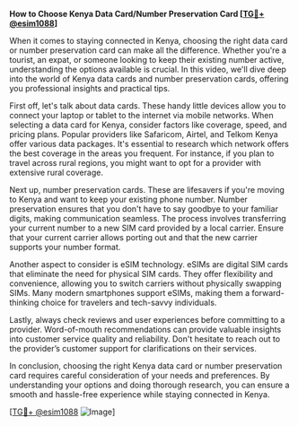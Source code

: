 **How to Choose Kenya Data Card/Number Preservation Card [[TG💪+ @esim1088](https://t.me/s/esim1088)]**

When it comes to staying connected in Kenya, choosing the right data card or number preservation card can make all the difference. Whether you're a tourist, an expat, or someone looking to keep their existing number active, understanding the options available is crucial. In this video, we'll dive deep into the world of Kenya data cards and number preservation cards, offering you professional insights and practical tips.

First off, let's talk about data cards. These handy little devices allow you to connect your laptop or tablet to the internet via mobile networks. When selecting a data card for Kenya, consider factors like coverage, speed, and pricing plans. Popular providers like Safaricom, Airtel, and Telkom Kenya offer various data packages. It's essential to research which network offers the best coverage in the areas you frequent. For instance, if you plan to travel across rural regions, you might want to opt for a provider with extensive rural coverage.

Next up, number preservation cards. These are lifesavers if you're moving to Kenya and want to keep your existing phone number. Number preservation ensures that you don't have to say goodbye to your familiar digits, making communication seamless. The process involves transferring your current number to a new SIM card provided by a local carrier. Ensure that your current carrier allows porting out and that the new carrier supports your number format.

Another aspect to consider is eSIM technology. eSIMs are digital SIM cards that eliminate the need for physical SIM cards. They offer flexibility and convenience, allowing you to switch carriers without physically swapping SIMs. Many modern smartphones support eSIMs, making them a forward-thinking choice for travelers and tech-savvy individuals.

Lastly, always check reviews and user experiences before committing to a provider. Word-of-mouth recommendations can provide valuable insights into customer service quality and reliability. Don't hesitate to reach out to the provider’s customer support for clarifications on their services.

In conclusion, choosing the right Kenya data card or number preservation card requires careful consideration of your needs and preferences. By understanding your options and doing thorough research, you can ensure a smooth and hassle-free experience while staying connected in Kenya.

[[TG💪+ @esim1088](https://t.me/s/esim1088) ![Image](https://i.postimg.cc/Y0z9fWf4/image.png)]